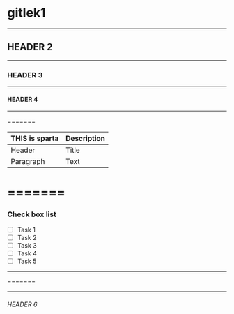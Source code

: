 # gitlek1
***
## HEADER 2
***
### HEADER 3
***
#### HEADER 4
***
=======

| THIS is sparta | Description |
| ----------- | ----------- |
| Header      | Title       |
| Paragraph   | Text        |
=======
=======
### Check box list
- [ ] Task 1
- [ ] Task 2
- [ ] Task 3
- [ ] Task 4
- [ ] Task 5
***
=======
***
###### HEADER 6
